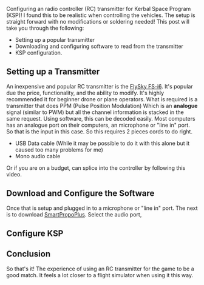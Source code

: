 Configuring an radio controller (RC) transmitter for Kerbal Space Program (KSP)! I found this to be realistic when controlling the vehicles. The setup is straight forward with no modifications or soldering needed! This post will take you through the following:

- Setting up a popular transmitter
- Downloading and configuring software to read from the transmitter
- KSP configuration.

## Setting up a Transmitter

An inexpensive and popular RC transmitter is the [FlySky FS-i6](https://amzn.to/2DkdOmy).  It's popular due the price, functionality, and the ability to modify.  It's highly recommended it for beginner drone or plane operators.  What is required is a transmitter that does PPM (Pulse Position Modulation) Which is an **analogue** signal (similar to PWM) but all the channel information is stacked in the same request.  Using software, this can be decoded easily.  Most computers has an analogue port on their computers, an microphone or "line in" port.  So that is the input in this case.  So this requires 2 pieces cords to do right.

- USB Data cable (While it may be possible to do it with this alone but it caused too many problems for me)
- Mono audio cable

Or if you are on a budget, can splice into the controller by following this video.

## Download and Configure the Software

Once that is setup and plugged in to a microphone or "line in" port.  The next is to download [SmartPropoPlus](https://sourceforge.net/projects/smartpropoplus/).  Select the audio port, 



##  Configure KSP


## Conclusion

So that's it!  The experience of using an RC transmitter for the game to be a good match.  It feels a lot closer to a flight simulator when using it this way.  
